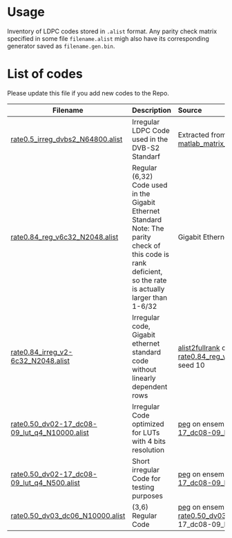 # Usage
Inventory of LDPC codes stored in  `.alist` format. Any parity check matrix specified in some file 
`filename.alist` migh also have its corresponding generator saved as `filename.gen.bin`.

# List of codes
Please update this file if you add new codes to the Repo.

| Filename                     | Description  | Source
|------------------------------|:-------------|:----
| [rate0.5_irreg_dvbs2_N64800.alist](rate0.5_irreg_dvbs2_N64800.alist)     |  Irregular LDPC Code used in the DVB-S2 Standarf | Extracted from MATLAB using [matlab_matrix_to_alist](../../sourcecode/decoder/matlab_matrix_to_alist.cpp)
| [rate0.84_reg_v6c32_N2048.alist](rate0.84_reg_v6c32_N2048.alist) |Regular (6,32) Code used in the Gigabit Ethernet Standard Note: The parity check of this code is rank deficient, so the rate is actually larger than 1-6/32| Gigabit Ethernet Standard.
| [rate0.84_irreg_v2-6c32_N2048.alist](rate0.84_irreg_v3-6c32_N2048.alist) | Irregular code, Gigabit ethernet standard code without linearly dependent rows | [alist2fullrank](../prog/alist2fullrank.cpp)  on [rate0.84_reg_v6c32_N2048.alist](rate0.84_reg_v6c32_N2048.alist) with seed 10
| [rate0.50_dv02-17_dc08-09_lut_q4_N10000.alist](rate0.50_dv02-17_dc08-09_lut_q4_N10000.alist) | Irregular Code optimized for LUTs with 4 bits resolution | [peg](../scripts/peg.sh) on ensemble [rate0.50_dv02-17_dc08-09_lut_q4.ens](../ensembles/rate0.50_dv02-17_dc08-09_lut_q4.ens)
| [rate0.50_dv02-17_dc08-09_lut_q4_N500.alist](rate0.50_dv02-17_dc08-09_lut_q4_N500.alist) | Short irregular Code for testing purposes | [peg](../scripts/peg.sh) on ensemble [rate0.50_dv02-17_dc08-09_lut_q4.ens](../ensembles/rate0.50_dv02-17_dc08-09_lut_q4.ens)
| [rate0.50_dv03_dc06_N10000.alist](rate0.50_dv03_dc06_N10000.alist) | (3,6) Regular Code | [peg](../scripts/peg.sh) on ensemble [rate0.50_dv03_dc06.ens](../ensembles/rate0.50_dv03_dc06.ens)rate0.50_dv02-17_dc08-09_lut_q4_PEG_N10000.alist

